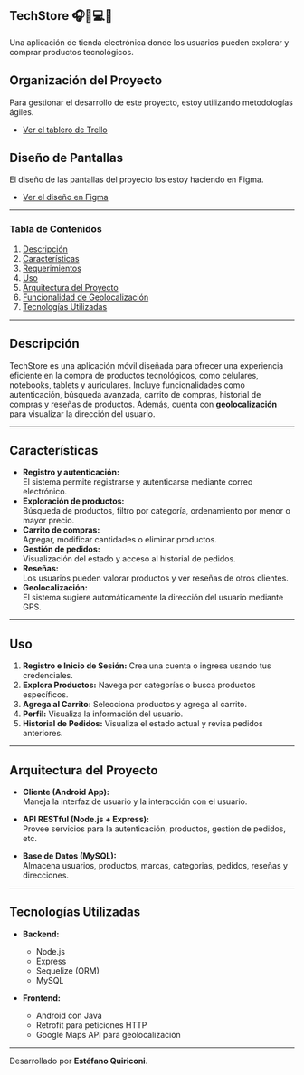 ## **TechStore**  🎧📱💻✨
Una aplicación de tienda electrónica donde los usuarios pueden explorar y comprar productos tecnológicos.

## Organización del Proyecto

Para gestionar el desarrollo de este proyecto, estoy utilizando metodologías ágiles.

- [Ver el tablero de Trello](https://trello.com/invite/b/670ecde80c302a900d729363/ATTIc9fc1f9e6c12a260df39bc6f5e0fd0ae21417E55/techstore)

## Diseño de Pantallas

El diseño de las pantallas del proyecto los estoy haciendo en Figma.

- [Ver el diseño en Figma](https://www.figma.com/design/BsdnPBZP3NZTDnVg6WEO3Q/TechStore?node-id=0-1&t=C1ntNFAqxwwoWwIK-1)


---

### **Tabla de Contenidos**  
1. [Descripción](#descripción)  
2. [Características](#características)  
3. [Requerimientos](#requerimientos)  
4. [Uso](#uso)  
6. [Arquitectura del Proyecto](#arquitectura-del-proyecto)  
7. [Funcionalidad de Geolocalización](#funcionalidad-de-geolocalización)  
8. [Tecnologías Utilizadas](#tecnologías-utilizadas)  

---

## **Descripción**  
TechStore es una aplicación móvil diseñada para ofrecer una experiencia eficiente en la compra de productos tecnológicos, como celulares, notebooks, tablets y auriculares. Incluye funcionalidades como autenticación, búsqueda avanzada, carrito de compras, historial de compras y reseñas de productos. Además, cuenta con **geolocalización** para visualizar la dirección del usuario.

---

## **Características**  
- **Registro y autenticación:**  
  El sistema permite registrarse y autenticarse mediante correo electrónico.  
- **Exploración de productos:**  
  Búsqueda de productos, filtro por categoría, ordenamiento por menor o mayor precio.  
- **Carrito de compras:**  
  Agregar, modificar cantidades o eliminar productos.
- **Gestión de pedidos:**  
  Visualización del estado y acceso al historial de pedidos.  
- **Reseñas:**  
  Los usuarios pueden valorar productos y ver reseñas de otros clientes.  
- **Geolocalización:**  
  El sistema sugiere automáticamente la dirección del usuario mediante GPS.

---

## **Uso**
1. **Registro e Inicio de Sesión:** Crea una cuenta o ingresa usando tus credenciales.  
2. **Explora Productos:** Navega por categorías o busca productos específicos.  
3. **Agrega al Carrito:** Selecciona productos y agrega al carrito.
4. **Perfil:** Visualiza la información del usuario. 
5. **Historial de Pedidos:** Visualiza el estado actual y revisa pedidos anteriores.
---

## **Arquitectura del Proyecto**

- **Cliente (Android App):**  
  Maneja la interfaz de usuario y la interacción con el usuario.

- **API RESTful (Node.js + Express):**  
  Provee servicios para la autenticación, productos, gestión de pedidos, etc.

- **Base de Datos (MySQL):**  
  Almacena usuarios, productos, marcas, categorias, pedidos, reseñas y direcciones.

---

## **Tecnologías Utilizadas**

- **Backend:**  
  - Node.js  
  - Express  
  - Sequelize (ORM)  
  - MySQL

- **Frontend:**  
  - Android con Java  
  - Retrofit para peticiones HTTP  
  - Google Maps API para geolocalización
---

Desarrollado por **Estéfano Quiriconi**.
